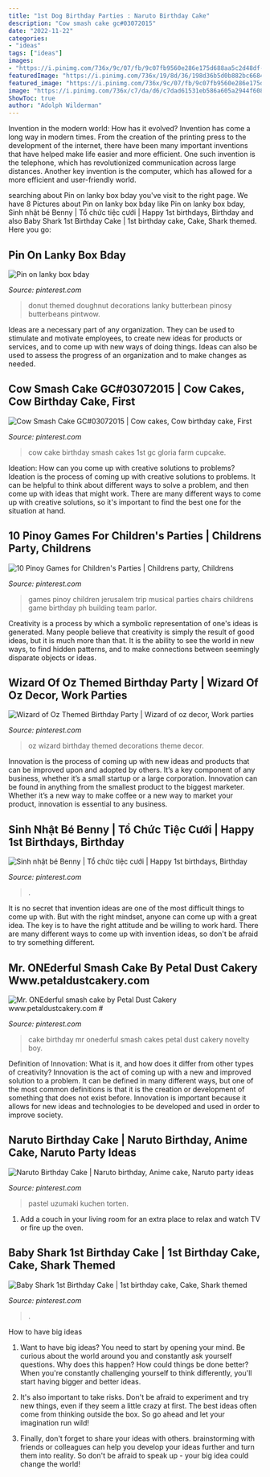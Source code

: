 ```yaml
---
title: "1st Dog Birthday Parties : Naruto Birthday Cake"
description: "Cow smash cake gc#03072015"
date: "2022-11-22"
categories:
- "ideas"
tags: ["ideas"]
images:
- "https://i.pinimg.com/736x/9c/07/fb/9c07fb9560e286e175d688aa5c2d48df--cow-smash-cakes.jpg"
featuredImage: "https://i.pinimg.com/736x/19/8d/36/198d36b5d0b882bc6684b2e167ad572c.jpg"
featured_image: "https://i.pinimg.com/736x/9c/07/fb/9c07fb9560e286e175d688aa5c2d48df--cow-smash-cakes.jpg"
image: "https://i.pinimg.com/736x/c7/da/d6/c7dad61531eb586a605a2944f608a8bf--team-building-building-ideas.jpg"
ShowToc: true
author: "Adolph Wilderman"
---
```



Invention in the modern world: How has it evolved?
Invention has come a long way in modern times. From the creation of the printing press to the development of the internet, there have been many important inventions that have helped make life easier and more efficient. One such invention is the telephone, which has revolutionized communication across large distances. Another key invention is the computer, which has allowed for a more efficient and user-friendly world.

	

		
searching about Pin on lanky box bday you've visit to the right page. We have 8 Pictures about Pin on lanky box bday like Pin on lanky box bday, Sinh nhật bé Benny | Tổ chức tiệc cưới | Happy 1st birthdays, Birthday and also Baby Shark 1st Birthday Cake | 1st birthday cake, Cake, Shark themed. Here you go:
		
    
## Pin On Lanky Box Bday

<img loading=lazy src="https://i.pinimg.com/736x/19/8d/36/198d36b5d0b882bc6684b2e167ad572c.jpg" onerror="this.onerror=null;this.src='https://tse1.mm.bing.net/th?id=OIP.F8ShLgY54Vjd9ImQC79h3AHaNK&amp;pid=15.1';" alt="Pin on lanky box bday">

_Source: pinterest.com_

>donut themed doughnut decorations lanky butterbean pinosy butterbeans pintwow. 

	

Ideas are a necessary part of any organization. They can be used to stimulate and motivate employees, to create new ideas for products or services, and to come up with new ways of doing things. Ideas can also be used to assess the progress of an organization and to make changes as needed.

    
## Cow Smash Cake GC#03072015 | Cow Cakes, Cow Birthday Cake, First

<img loading=lazy src="https://i.pinimg.com/736x/9c/07/fb/9c07fb9560e286e175d688aa5c2d48df--cow-smash-cakes.jpg" onerror="this.onerror=null;this.src='https://tse1.mm.bing.net/th?id=OIP.xqHsfnCMGxk14Ca7Eta22AHaJ4&amp;pid=15.1';" alt="Cow Smash Cake GC#03072015 | Cow cakes, Cow birthday cake, First">

_Source: pinterest.com_

>cow cake birthday smash cakes 1st gc gloria farm cupcake. 

	

Ideation: How can you come up with creative solutions to problems?
Ideation is the process of coming up with creative solutions to problems. It can be helpful to think about different ways to solve a problem, and then come up with ideas that might work. There are many different ways to come up with creative solutions, so it's important to find the best one for the situation at hand.

    
## 10 Pinoy Games For Children&#039;s Parties | Childrens Party, Childrens

<img loading=lazy src="https://i.pinimg.com/736x/c7/da/d6/c7dad61531eb586a605a2944f608a8bf--team-building-building-ideas.jpg" onerror="this.onerror=null;this.src='https://tse1.mm.bing.net/th?id=OIP.KdzbS2hARgJnEd4rm1j1SwAAAA&amp;pid=15.1';" alt="10 Pinoy Games for Children&#039;s Parties | Childrens party, Childrens">

_Source: pinterest.com_

>games pinoy children jerusalem trip musical parties chairs childrens game birthday ph building team parlor. 

	

Creativity is a process by which a symbolic representation of one's ideas is generated. Many people believe that creativity is simply the result of good ideas, but it is much more than that. It is the ability to see the world in new ways, to find hidden patterns, and to make connections between seemingly disparate objects or ideas.

    
## Wizard Of Oz Themed Birthday Party | Wizard Of Oz Decor, Work Parties

<img loading=lazy src="https://i.pinimg.com/736x/2b/a9/53/2ba9532ec1a5cbafd91d6e7c00b69f7e.jpg" onerror="this.onerror=null;this.src='https://tse3.mm.bing.net/th?id=OIP.CRvI7fykL_N6Ee40rwocPwHaN0&amp;pid=15.1';" alt="Wizard of Oz Themed Birthday Party | Wizard of oz decor, Work parties">

_Source: pinterest.com_

>oz wizard birthday themed decorations theme decor. 

	

Innovation is the process of coming up with new ideas and products that can be improved upon and adopted by others. It’s a key component of any business, whether it’s a small startup or a large corporation. Innovation can be found in anything from the smallest product to the biggest marketer. Whether it’s a new way to make coffee or a new way to market your product, innovation is essential to any business.

    
## Sinh Nhật Bé Benny | Tổ Chức Tiệc Cưới | Happy 1st Birthdays, Birthday

<img loading=lazy src="https://i.pinimg.com/736x/d8/ea/e0/d8eae0471adfcf8fb8fd0bd1643af10f--welcome-boards-dinosaurs.jpg" onerror="this.onerror=null;this.src='https://tse2.mm.bing.net/th?id=OIP.4Pg_-Z4PVfDhgDZR3TV6WQHaKp&amp;pid=15.1';" alt="Sinh nhật bé Benny | Tổ chức tiệc cưới | Happy 1st birthdays, Birthday">

_Source: pinterest.com_

>. 

	

It is no secret that invention ideas are one of the most difficult things to come up with. But with the right mindset, anyone can come up with a great idea. The key is to have the right attitude and be willing to work hard. There are many different ways to come up with invention ideas, so don't be afraid to try something different.

    
## Mr. ONEderful Smash Cake By Petal Dust Cakery Www.petaldustcakery.com #

<img loading=lazy src="https://i.pinimg.com/736x/34/74/68/347468b7501dbe5d5106058708ef8b4c.jpg" onerror="this.onerror=null;this.src='https://tse1.mm.bing.net/th?id=OIP.ssQWl5GWtij6nB7FNIeZ3wHaJ3&amp;pid=15.1';" alt="Mr. ONEderful smash cake by Petal Dust Cakery www.petaldustcakery.com #">

_Source: pinterest.com_

>cake birthday mr onederful smash cakes petal dust cakery novelty boy. 

	

Definition of Innovation: What is it, and how does it differ from other types of creativity?
Innovation is the act of coming up with a new and improved solution to a problem. It can be defined in many different ways, but one of the most common definitions is that it is the creation or development of something that does not exist before. Innovation is important because it allows for new ideas and technologies to be developed and used in order to improve society.

    
## Naruto Birthday Cake | Naruto Birthday, Anime Cake, Naruto Party Ideas

<img loading=lazy src="https://i.pinimg.com/736x/f8/b7/98/f8b79816875e8183a53dff77eff3c105.jpg" onerror="this.onerror=null;this.src='https://tse4.mm.bing.net/th?id=OIP.mgknPv-n5XCNwJ-g-0UpggHaKt&amp;pid=15.1';" alt="Naruto Birthday Cake | Naruto birthday, Anime cake, Naruto party ideas">

_Source: pinterest.com_

>pastel uzumaki kuchen torten. 

	

1. Add a couch in your living room for an extra place to relax and watch TV or fire up the oven.

    
## Baby Shark 1st Birthday Cake | 1st Birthday Cake, Cake, Shark Themed

<img loading=lazy src="https://i.pinimg.com/736x/94/9d/43/949d4356ab842f05638523642cbea7ee.jpg" onerror="this.onerror=null;this.src='https://tse3.mm.bing.net/th?id=OIP.bu6QTNVVx9CRWDD3PUGwoQHaJ3&amp;pid=15.1';" alt="Baby Shark 1st Birthday Cake | 1st birthday cake, Cake, Shark themed">

_Source: pinterest.com_

>. 

	

How to have big ideas
1. Want to have big ideas? You need to start by opening your mind. Be curious about the world around you and constantly ask yourself questions. Why does this happen? How could things be done better? When you're constantly challenging yourself to think differently, you'll start having bigger and better ideas.
2. It's also important to take risks. Don't be afraid to experiment and try new things, even if they seem a little crazy at first. The best ideas often come from thinking outside the box. So go ahead and let your imagination run wild!

3. Finally, don't forget to share your ideas with others. brainstorming with friends or colleagues can help you develop your ideas further and turn them into reality. So don't be afraid to speak up - your big idea could change the world!

